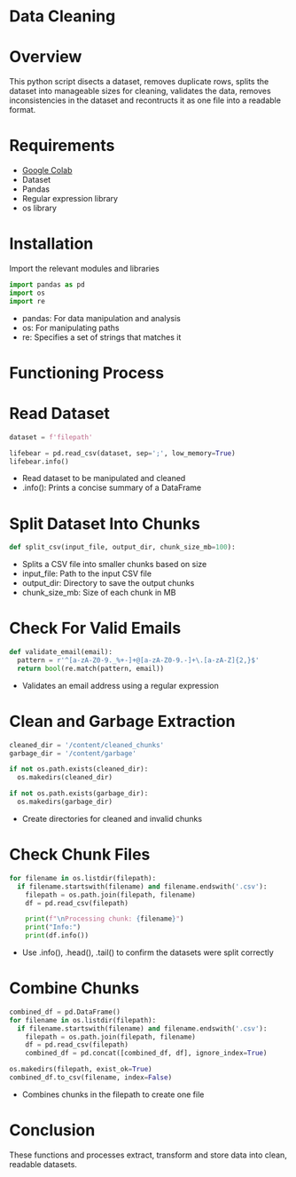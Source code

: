 # Data Cleaning

# Overview
This python script disects a dataset, removes duplicate rows, splits the dataset into manageable sizes for cleaning, validates the data, removes inconsistencies in the dataset and recontructs it as one file into a readable format.

# Requirements
* [Google Colab](https://colab.research.google.com/)
* Dataset
* Pandas
* Regular expression library
* os library

# Installation
Import the relevant modules and libraries
```python
import pandas as pd
import os
import re
```
* pandas: For data manipulation and analysis
* os: For manipulating paths
* re: Specifies a set of strings that matches it

# Functioning Process

# Read Dataset
```python
dataset = f'filepath'

lifebear = pd.read_csv(dataset, sep=';', low_memory=True)
lifebear.info()
```
* Read dataset to be manipulated and cleaned
* .info(): Prints a concise summary of a DataFrame

# Split Dataset Into Chunks
```python
def split_csv(input_file, output_dir, chunk_size_mb=100):
```
* Splits a CSV file into smaller chunks based on size
*  input_file: Path to the input CSV file
*  output_dir: Directory to save the output chunks
*  chunk_size_mb: Size of each chunk in MB

# Check For Valid Emails
```python
def validate_email(email):
  pattern = r'^[a-zA-Z0-9._%+-]+@[a-zA-Z0-9.-]+\.[a-zA-Z]{2,}$'
  return bool(re.match(pattern, email))
```
* Validates an email address using a regular expression

# Clean and Garbage Extraction
```python
cleaned_dir = '/content/cleaned_chunks'
garbage_dir = '/content/garbage'

if not os.path.exists(cleaned_dir):
  os.makedirs(cleaned_dir)

if not os.path.exists(garbage_dir):
  os.makedirs(garbage_dir)
```
* Create directories for cleaned and invalid chunks

# Check Chunk Files 
```python
for filename in os.listdir(filepath):
  if filename.startswith(filename) and filename.endswith('.csv'):
    filepath = os.path.join(filepath, filename)
    df = pd.read_csv(filepath)

    print(f"\nProcessing chunk: {filename}")
    print("Info:")
    print(df.info())
```
* Use .info(), .head(), .tail() to confirm the datasets were split correctly

# Combine Chunks
```python
combined_df = pd.DataFrame()
for filename in os.listdir(filepath):
  if filename.startswith(filename) and filename.endswith('.csv'):
    filepath = os.path.join(filepath, filename)
    df = pd.read_csv(filepath)
    combined_df = pd.concat([combined_df, df], ignore_index=True)

os.makedirs(filepath, exist_ok=True)
combined_df.to_csv(filename, index=False)
```
* Combines chunks in the filepath to create one file

# Conclusion
These functions and processes extract, transform and store data into clean, readable datasets.
